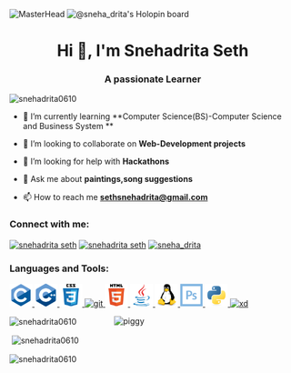 ![MasterHead](https://www.hollywoodreporter.com/wp-content/uploads/2016/06/powerpuffgirls.jpg)
![@sneha_drita's Holopin board](https://holopin.me/sneha_drita)
<h1 align="center">Hi 👋, I'm Snehadrita Seth</h1>
<h3 align="center">A passionate Learner</h3>

<p align="left"> <img src="https://komarev.com/ghpvc/?username=snehadrita0610&label=Profile%20views&color=0e75b6&style=flat" alt="snehadrita0610" /> </p>

- 🌱 I’m currently learning **Computer Science(BS)-Computer Science and Business System **

- 👯 I’m looking to collaborate on **Web-Development projects**

- 🤝 I’m looking for help with **Hackathons** 

- 💬 Ask me about **paintings,song suggestions**

- 📫 How to reach me **sethsnehadrita@gmail.com**

<h3 align="left">Connect with me:</h3>
<p align="left">
<a href="https://linkedin.com/in/snehadrita seth" target="blank"><img align="center" src="https://raw.githubusercontent.com/rahuldkjain/github-profile-readme-generator/master/src/images/icons/Social/linked-in-alt.svg" alt="snehadrita seth" height="30" width="40" /></a>
<a href="https://fb.com/snehadrita seth" target="blank"><img align="center" src="https://raw.githubusercontent.com/rahuldkjain/github-profile-readme-generator/master/src/images/icons/Social/facebook.svg" alt="snehadrita seth" height="30" width="40" /></a>
<a href="https://instagram.com/sneha_drita" target="blank"><img align="center" src="https://raw.githubusercontent.com/rahuldkjain/github-profile-readme-generator/master/src/images/icons/Social/instagram.svg" alt="sneha_drita" height="30" width="40" /></a>
</p>

<h3 align="left">Languages and Tools:</h3>
<p align="left"> <a href="https://www.cprogramming.com/" target="_blank" rel="noreferrer"> <img src="https://raw.githubusercontent.com/devicons/devicon/master/icons/c/c-original.svg" alt="c" width="40" height="40"/> </a> <a href="https://www.w3schools.com/cpp/" target="_blank" rel="noreferrer"> <img src="https://raw.githubusercontent.com/devicons/devicon/master/icons/cplusplus/cplusplus-original.svg" alt="cplusplus" width="40" height="40"/> </a> <a href="https://www.w3schools.com/css/" target="_blank" rel="noreferrer"> <img src="https://raw.githubusercontent.com/devicons/devicon/master/icons/css3/css3-original-wordmark.svg" alt="css3" width="40" height="40"/> </a> <a href="https://git-scm.com/" target="_blank" rel="noreferrer"> <img src="https://www.vectorlogo.zone/logos/git-scm/git-scm-icon.svg" alt="git" width="40" height="40"/> </a> <a href="https://www.w3.org/html/" target="_blank" rel="noreferrer"> <img src="https://raw.githubusercontent.com/devicons/devicon/master/icons/html5/html5-original-wordmark.svg" alt="html5" width="40" height="40"/> </a> <a href="https://www.java.com" target="_blank" rel="noreferrer"> <img src="https://raw.githubusercontent.com/devicons/devicon/master/icons/java/java-original.svg" alt="java" width="40" height="40"/> </a> <a href="https://www.linux.org/" target="_blank" rel="noreferrer"> <img src="https://raw.githubusercontent.com/devicons/devicon/master/icons/linux/linux-original.svg" alt="linux" width="40" height="40"/> </a> <a href="https://www.photoshop.com/en" target="_blank" rel="noreferrer"> <img src="https://raw.githubusercontent.com/devicons/devicon/master/icons/photoshop/photoshop-line.svg" alt="photoshop" width="40" height="40"/> </a> <a href="https://www.python.org" target="_blank" rel="noreferrer"> <img src="https://raw.githubusercontent.com/devicons/devicon/master/icons/python/python-original.svg" alt="python" width="40" height="40"/> </a> <a href="https://www.adobe.com/products/xd.html" target="_blank" rel="noreferrer"> <img src="https://cdn.worldvectorlogo.com/logos/adobe-xd.svg" alt="xd" width="40" height="40"/> </a> </p>
<img align="right" width=320px border-radius="5 px" alt="piggy" src="https://cdn.dribbble.com/users/4055494/screenshots/15215756/media/d2b66c4ca0192aa26d103448b3d1518b.gif"/>

<p><img align="center" src="https://github-readme-stats.vercel.app/api/top-langs?username=snehadrita0610&show_icons=true&locale=en&layout=compact&theme=onedark" alt="snehadrita0610" /></p>

<p>&nbsp;<img align="center" src="https://github-readme-stats.vercel.app/api?username=snehadrita0610&show_icons=true&locale=en&theme=tokyonight" alt="snehadrita0610" /></p>

<p><img align="center" src="https://github-readme-streak-stats.herokuapp.com/?user=snehadrita0610&theme=vue-dark&height_border=true&border_radius=5.2" alt="snehadrita0610" /></p>
